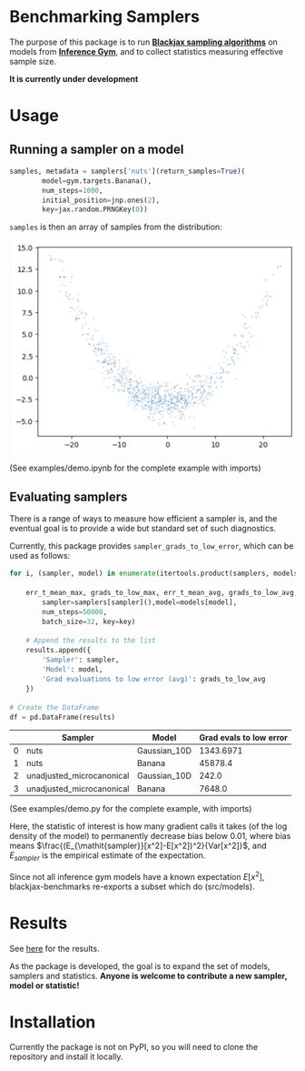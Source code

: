 # Benchmarking Samplers

The purpose of this package is to run **[Blackjax sampling algorithms](https://blackjax-devs.github.io/blackjax/)** on models from **[Inference Gym](https://github.com/tensorflow/probability/blob/main/spinoffs/inference_gym/notebooks/inference_gym_tutorial.ipynb)**, and to collect statistics measuring effective sample size.

**It is currently under development**

# Usage

## Running a sampler on a model

```python
samples, metadata = samplers['nuts'](return_samples=True)(
        model=gym.targets.Banana(),
        num_steps=1000,
        initial_position=jnp.ones(2),
        key=jax.random.PRNGKey(0))
```

`samples` is then an array of samples from the distribution:

![banana](./img/banana.png)

(See examples/demo.ipynb for the complete example with imports)

## Evaluating samplers

There is a range of ways to measure how efficient a sampler is, and the eventual goal is to provide a wide but standard set of such diagnostics.

Currently, this package provides `sampler_grads_to_low_error`, which can be used as follows:


```python
for i, (sampler, model) in enumerate(itertools.product(samplers, models)):

    err_t_mean_max, grads_to_low_max, err_t_mean_avg, grads_to_low_avg, _ = sampler_grads_to_low_error(
        sampler=samplers[sampler](),model=models[model], 
        num_steps=50000, 
        batch_size=32, key=key)

    # Append the results to the list
    results.append({
        'Sampler': sampler,
        'Model': model,
        'Grad evaluations to low error (avg)': grads_to_low_avg
    })

# Create the DataFrame
df = pd.DataFrame(results)
```


||Sampler                  |Model   |Grad evals to low error|
|------|-------------------------|--------|-----------------------------------|
|0     |nuts                     |Gaussian_10D|1343.6971                        |
|1     |nuts                     |Banana  |45878.4                           |
|2     |unadjusted_microcanonical|Gaussian_10D|242.0                              |
|3     |unadjusted_microcanonical|Banana  |7648.0                             |



(See examples/demo.py for the complete example, with imports)

Here, the statistic of interest is how many gradient calls it takes (of the log density of the model) to permanently decrease bias below $0.01$, where bias means $\frac{(E_{\mathit{sampler}}[x^2]-E[x^2])^2}{Var[x^2]}$, and $E_{\mathit{sampler}}$ is the empirical estimate of the expectation.

Since not all inference gym models have a known expectation $E[x^2]$, blackjax-benchmarks re-exports a subset which do (src/models).

<!-- Since gradient calls are the main computational expense of the sampler, and since $E[x^2]$ is a non-trivial statistic of a distribution, this metric is a good proxy for how long (in wallclock time) it takes a sampler to get good results on a given model.  -->

# Results

See [here](./results/grads_to_low_error.csv) for the results.

As the package is developed, the goal is to expand the set of models, samplers and statistics. **Anyone is welcome to contribute a new sampler, model or statistic!**

# Installation

Currently the package is not on PyPI, so you will need to clone the repository and install it locally.